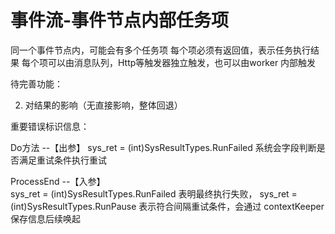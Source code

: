 # 事件流-事件节点内部任务项

同一个事件节点内，可能会有多个任务项
每个项必须有返回值，表示任务执行结果
每个项可以由消息队列，Http等触发器独立触发，也可以由worker 内部触发



待完善功能：

2. 对结果的影响（无直接影响，整体回退）



重要错误标识信息：

  Do方法
  --【出参】
	sys_ret = (int)SysResultTypes.RunFailed 系统会字段判断是否满足重试条件执行重试 

  ProcessEnd
  --【入参】   
	sys_ret = (int)SysResultTypes.RunFailed 表明最终执行失败，
	sys_ret = (int)SysResultTypes.RunPause 表示符合间隔重试条件，会通过 contextKeeper 保存信息后续唤起


